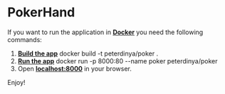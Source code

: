 PokerHand
=========


If you want to run the application in [**Docker**][1] you need the following commands:
1. [**Build the app**][2] 
  docker build -t peterdinya/poker .
2. [**Run the app**][3] 
  docker run -p 8000:80 --name poker peterdinya/poker
3. Open [**localhost:8000**][4] in your browser. 

Enjoy!

[1]:  https://www.docker.com/
[2]:  https://docs.docker.com/get-started/part2/#build-the-app
[3]:  https://docs.docker.com/get-started/part2/#run-the-app
[4]:  http://localhost:8000/